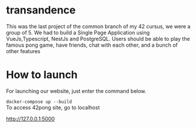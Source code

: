 # transandence
This was the last project of the common branch of my 42 cursus, we were a group of 5.
We had to build a Single Page Application using VueJs,Typescript, NestJs and PostgreSQL.
Users should be able to play the famous pong game, have friends, chat with each other, and a bunch of other features

# How to launch
For launching our website, just enter the command below.

`` docker-compose up --build ``
<br>
To access 42pong site, go to localhost

http://127.0.0.1:5000
